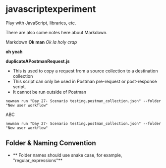 # javascriptexperiment
Play with JavaScript, libraries, etc.

There are also some notes here about Markdown.  

Markdown
**Ok man**
*Ok la*
_holy crap_


__oh yeah__  

**duplicateAPostmanRequest.js**  
- This is used to copy a request from a source collection to a destination collection
- This script can only be used in Postman pre-request or post-response script.
- It cannot be run outside of Postman

```
newman run "Day 27- Scenario testing.postman_collection.json" --folder "New user workflow"
```

ABC

<pre><code>newman run "Day 27- Scenario testing.postman_collection.json" --folder "New user workflow"</code></pre>  

## Folder & Naming Convention  
* ** Folder names should use snake case, for example, "regular_expressions"**


